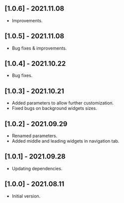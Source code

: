 ## [1.0.6] - 2021.11.08

* Improvements.

## [1.0.5] - 2021.11.08

* Bug fixes & improvements.

## [1.0.4] - 2021.10.22

* Bug fixes.

## [1.0.3] - 2021.10.21

* Added parameters to allow further customization.
* Fixed bugs on background widgets sizes.

## [1.0.2] - 2021.09.29

* Renamed parameters.
* Added middle and leading widgets in navigation tab.

## [1.0.1] - 2021.09.28

* Updating dependencies.

## [1.0.0] - 2021.08.11

* Initial version.
